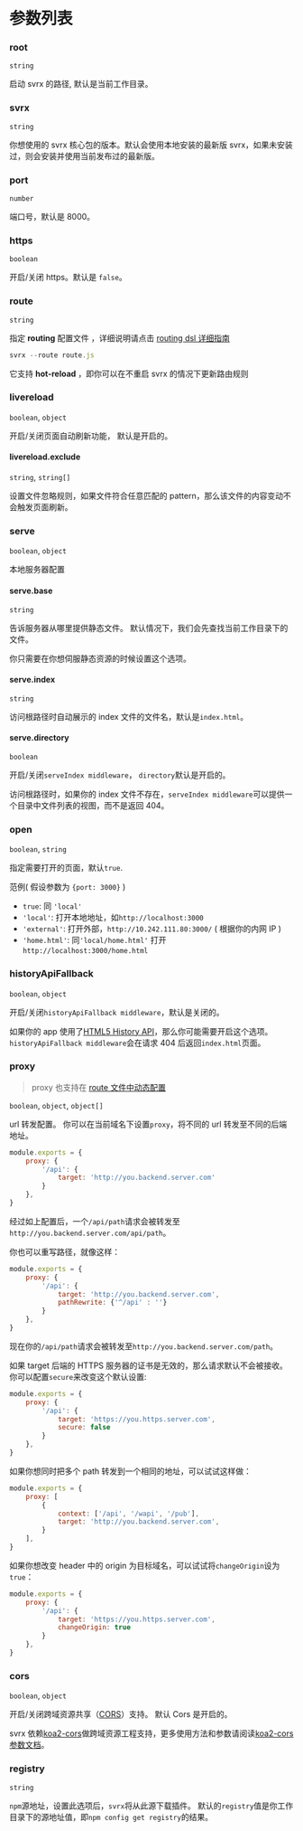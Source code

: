 # 参数列表

### root

`string`

启动 svrx 的路径, 默认是当前工作目录。

### svrx

`string`

你想使用的 svrx 核心包的版本。默认会使用本地安装的最新版 svrx，如果未安装过，则会安装并使用当前发布过的最新版。

### port

`number`

端口号，默认是 8000。

### https

`boolean`

开启/关闭 https。默认是 `false`。

### route 

`string`

指定 __routing__ 配置文件 ，详细说明请点击 [routing dsl 详细指南](./guide/route.md)

```js
svrx --route route.js
```

它支持 __hot-reload__ ，即你可以在不重启 svrx 的情况下更新路由规则



### livereload

`boolean`, `object`

开启/关闭页面自动刷新功能， 默认是开启的。

#### livereload.exclude

`string`, `string[]`

设置文件忽略规则，如果文件符合任意匹配的 pattern，那么该文件的内容变动不会触发页面刷新。




### serve

`boolean`, `object`

本地服务器配置

#### serve.base

`string`

告诉服务器从哪里提供静态文件。 默认情况下，我们会先查找当前工作目录下的文件。

你只需要在你想伺服静态资源的时候设置这个选项。

#### serve.index

`string`

访问根路径时自动展示的 index 文件的文件名，默认是`index.html`。

#### serve.directory 

`boolean`

开启/关闭`serveIndex middleware`， `directory`默认是开启的。

访问根路径时，如果你的 index 文件不存在，`serveIndex middleware`可以提供一个目录中文件列表的视图，而不是返回 404。


###  open

`boolean`, `string`

指定需要打开的页面，默认`true`.

范例( 假设参数为 `{port: 3000}` )

- `true`: 同 `'local'`
- `'local'`: 打开本地地址，如`http://localhost:3000` 
- `'external'`: 打开外部，`http://10.242.111.80:3000/` ( 根据你的内网 IP )
- `'home.html'`: 同`'local/home.html'` 打开 `http://localhost:3000/home.html` 


### historyApiFallback

`boolean`, `object`

开启/关闭`historyApiFallback middleware`，默认是关闭的。

如果你的 app 使用了[HTML5 History API](https://developer.mozilla.org/en-US/docs/Web/API/History)，那么你可能需要开启这个选项。
`historyApiFallback middleware`会在请求 404 后返回`index.html`页面。

### proxy

> proxy 也支持在 [route 文件中动态配置](./guide/route.md#proxy)

`boolean`, `object`, `object[]`

url 转发配置。 你可以在当前域名下设置`proxy`，将不同的 url 转发至不同的后端地址。

```js
module.exports = {
    proxy: {
        '/api': {
            target: 'http://you.backend.server.com'  
        }
    },
}
```

经过如上配置后，一个`/api/path`请求会被转发至`http://you.backend.server.com/api/path`。

你也可以重写路径，就像这样：

```js
module.exports = {
    proxy: {
        '/api': {
            target: 'http://you.backend.server.com',
            pathRewrite: {'^/api' : ''} 
        }
    },
}
```

现在你的`/api/path`请求会被转发至`http://you.backend.server.com/path`。

如果 target 后端的 HTTPS 服务器的证书是无效的，那么请求默认不会被接收。
你可以配置`secure`来改变这个默认设置:

```js
module.exports = {
    proxy: {
        '/api': {
            target: 'https://you.https.server.com',
            secure: false 
        }
    },
}
```

如果你想同时把多个 path 转发到一个相同的地址，可以试试这样做：

```js
module.exports = {
    proxy: [
        {
            context: ['/api', '/wapi', '/pub'],
            target: 'http://you.backend.server.com',
        }  
    ],
}
```

如果你想改变 header 中的 origin 为目标域名，可以试试将`changeOrigin`设为`true`：

```js
module.exports = {
    proxy: {
        '/api': {
            target: 'https://you.https.server.com',
            changeOrigin: true 
        }
    },
}
```

### cors

`boolean`, `object`

开启/关闭跨域资源共享（[CORS](https://developer.mozilla.org/en-US/docs/Web/HTTP/CORS)）支持。
默认 Cors 是开启的。 

svrx 依赖[koa2-cors](https://github.com/zadzbw/koa2-cors)做跨域资源工程支持，更多使用方法和参数请阅读[koa2-cors 参数文档](https://github.com/zadzbw/koa2-cors#options)。

### registry

`string`

`npm`源地址，设置此选项后，`svrx`将从此源下载插件。 默认的`registry`值是你工作目录下的源地址值，即`npm config get registry`的结果。

